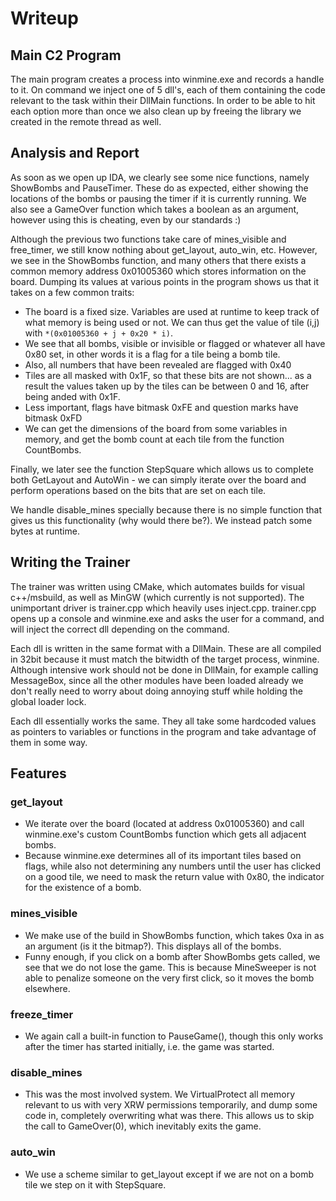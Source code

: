 Writeup
=======

## Main C2 Program
The main program creates a process into winmine.exe and records a handle to
it. On command we inject one of 5 dll's, each of them containing the code
relevant to the task within their DllMain functions. In order to be able to
hit each option more than once we also clean up by freeing the library we
created in the remote thread as well.

## Analysis and Report
As soon as we open up IDA, we clearly see some nice functions, namely ShowBombs
and PauseTimer. These do as expected, either showing the locations of the bombs
or pausing the timer if it is currently running. We also see a GameOver function
which takes a boolean as an argument, however using this is cheating, even by
our standards :)

Although the previous two functions take care of mines_visible and free_timer,
we still know nothing about get_layout, auto_win, etc. However, we see in the
ShowBombs function, and many others that there exists a common memory address
0x01005360 which stores information on the board. Dumping its values at various
points in the program shows us that it takes on a few common traits:

* The board is a fixed size. Variables are used at runtime to keep track of what
  memory is being used or not. We can thus get the value of tile (i,j) with
  ```*(0x01005360 + j + 0x20 * i)```.
* We see that all bombs, visible or invisible or flagged or whatever all have
  0x80 set, in other words it is a flag for a tile being a bomb tile.
* Also, all numbers that have been revealed are flagged with 0x40
* Tiles are all masked with 0x1F, so that these bits are not shown... as a
  result the values taken up by the tiles can be between 0 and 16, after being
  anded with 0x1F.
* Less important, flags have bitmask 0xFE and question marks have bitmask 0xFD
* We can get the dimensions of the board from some variables in memory, and get
  the bomb count at each tile from the function CountBombs.

Finally, we later see the function StepSquare which allows us to complete both
GetLayout and AutoWin - we can simply iterate over the board and perform operations
based on the bits that are set on each tile.

We handle disable_mines specially because there is no simple function that gives
us this functionality (why would there be?). We instead patch some bytes at runtime.

## Writing the Trainer
The trainer was written using CMake, which automates builds for visual c++/msbuild,
as well as MinGW (which currently is not supported). The unimportant driver is trainer.cpp
which heavily uses inject.cpp. trainer.cpp opens up a console and winmine.exe and asks
the user for a command, and will inject the correct dll depending on the command.

Each dll is written in the same format with a DllMain. These are all compiled in 32bit
because it must match the bitwidth of the target process, winmine. Although intensive
work should not be done in DllMain, for example calling MessageBox, since all the other
modules have been loaded already we don't really need to worry about doing annoying stuff
while holding the global loader lock.

Each dll essentially works the same. They all take some hardcoded values as pointers
to variables or functions in the program and take advantage of them in some way.

## Features
### get_layout
  * We iterate over the board (located at address 0x01005360) and call
    winmine.exe's custom CountBombs function which gets all adjacent bombs.
  * Because winmine.exe determines all of its important tiles based on flags,
    while also not determining any numbers until the user has clicked on a
    good tile, we need to mask the return value with 0x80, the indicator for
    the existence of a bomb.

### mines_visible
  * We make use of the build in ShowBombs function, which takes 0xa in as an
    argument (is it the bitmap?). This displays all of the bombs.
  * Funny enough, if you click on a bomb after ShowBombs gets called, we see
    that we do not lose the game. This is because MineSweeper is not able to
    penalize someone on the very first click, so it moves the bomb elsewhere.

### freeze_timer
  * We again call a built-in function to PauseGame(), though this only works
    after the timer has started initially, i.e. the game was started.

### disable_mines
  * This was the most involved system. We VirtualProtect all memory relevant
    to us with very XRW permissions temporarily, and dump some
    code in, completely overwriting what was there. This allows us to skip
    the call to GameOver(0), which inevitably exits the game.

### auto_win
  * We use a scheme similar to get_layout except if we are not on a bomb tile
    we step on it with StepSquare.

